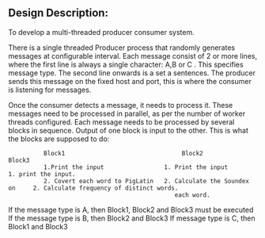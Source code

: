 Design Description:
-------------------

To develop a multi-threaded producer consumer system.
 
There is a single threaded Producer process that randomly generates messages at configurable interval. Each message consist of 2 or more lines, where the first line is always a single character: A,B or C . This specifies message type. The second line onwards is a set a sentences. The producer sends this message on the fixed host and port, this is where the consumer is listening for messages.
 
Once the consumer detects a message, it needs to process it.
These messages need to be processed in parallel, as per the number of worker threads configured.
Each message needs to be processed by several blocks in sequence. Output of one block is input to the other.
This is what the blocks are supposed to do:
 
              Block1                                 Block2                           Block3
              1.Print the input                 1. Print the input              1. print the input.
              2. Covert each word to PigLatin   2. Calculate the Soundex on     2. Calculate frequency of distinct words.
                                                   each word.


If the message type is A, then Block1, Block2 and Block3 must be executed
If the message type is B, then Block2 and Block3
If message type is C, then Block1 and Block3
